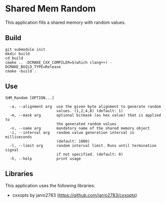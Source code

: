 # Shared Mem Random

This application fills a shared memory with random values.

## Build
```
git submodule init
mkdir build
cd build
cmake .. -DCMAKE_CXX_COMPILER=$(which clang++) -DCMAKE_BUILD_TYPE=Release
cmake -build . 
```

## Use
```
SHM_Random [OPTION...]
  
  -a, --alignment arg  use the given byte alignment to generate random 
                       values. (1,2,4,8) (default: 1)
  -m, --mask arg       optional bitmask (as hex value) that is applied to 
                       the generated random values
  -n, --name arg       mandatory name of the shared memory object
  -i, --interval arg   random value generation interval in milliseconds 
                       (default: 1000)
  -l, --limit arg      random interval limit. Runs until termination signal 
                       if not specified. (default: 0)
  -h, --help           print usage

```

## Libraries
This application uses the following libraries:
- cxxopts by jarro2783 (https://github.com/jarro2783/cxxopts)
